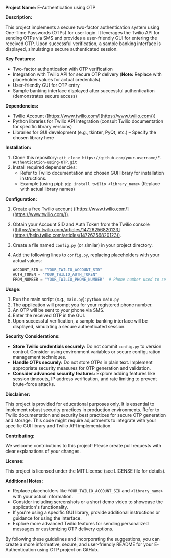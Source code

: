 **Project Name:** E-Authentication using OTP

**Description:**

This project implements a secure two-factor authentication system using One-Time Passwords (OTPs) for user login. It leverages the Twilio API for sending OTPs via SMS and provides a user-friendly GUI for entering the received OTP. Upon successful verification, a sample banking interface is displayed, simulating a secure authenticated session.

**Key Features:**

- Two-factor authentication with OTP verification
- Integration with Twilio API for secure OTP delivery (**Note:** Replace with placeholder values for actual credentials)
- User-friendly GUI for OTP entry
- Sample banking interface displayed after successful authentication (demonstrates secure access)

**Dependencies:**

- Twilio Account ([https://www.twilio.com/](https://www.twilio.com/))
- Python libraries for Twilio API integration (consult Twilio documentation for specific library versions)
- Libraries for GUI development (e.g., tkinter, PyQt, etc.) – Specify the chosen library here

**Installation:**

1. Clone this repository: `git clone https://github.com/your-username/E-Authentication-using-OTP.git`
2. Install required dependencies:
   - Refer to Twilio documentation and chosen GUI library for installation instructions.
   - Example (using pip): `pip install twilio <library_name>`  (Replace with actual library names)

**Configuration:**

1. Create a free Twilio account ([https://www.twilio.com/](https://www.twilio.com/)).
2. Obtain your Account SID and Auth Token from the Twilio console ([https://help.twilio.com/articles/14726256820123](https://help.twilio.com/articles/14726256820123)).
3. Create a file named `config.py` (or similar) in your project directory.
4. Add the following lines to `config.py`, replacing placeholders with your actual values:

   ```python
   ACCOUNT_SID = "YOUR_TWILIO_ACCOUNT_SID"
   AUTH_TOKEN = "YOUR_TWILIO_AUTH_TOKEN"
   FROM_NUMBER = "YOUR_TWILIO_PHONE_NUMBER"  # Phone number used to send OTPs
   ```

**Usage:**

1. Run the main script (e.g., `main.py`): `python main.py`
2. The application will prompt you for your registered phone number.
3. An OTP will be sent to your phone via SMS.
4. Enter the received OTP in the GUI.
5. Upon successful verification, a sample banking interface will be displayed, simulating a secure authenticated session.

**Security Considerations:**

- **Store Twilio credentials securely:** Do not commit `config.py` to version control. Consider using environment variables or secure configuration management techniques.
- **Handle OTPs securely:** Do not store OTPs in plain text. Implement appropriate security measures for OTP generation and validation.
- **Consider advanced security features:** Explore adding features like session timeouts, IP address verification, and rate limiting to prevent brute-force attacks.

**Disclaimer:**

This project is provided for educational purposes only. It is essential to implement robust security practices in production environments. Refer to Twilio documentation and security best practices for secure OTP generation and storage. This code might require adjustments to integrate with your specific GUI library and Twilio API implementation.

**Contributing:**

We welcome contributions to this project! Please create pull requests with clear explanations of your changes.

**License:**

This project is licensed under the MIT License (see LICENSE file for details).

**Additional Notes:**

- Replace placeholders like `YOUR_TWILIO_ACCOUNT_SID` and `<library_name>` with your actual information.
- Consider including screenshots or a short demo video to showcase the application's functionality.
- If you're using a specific GUI library, provide additional instructions or guidance for using the interface.
- Explore more advanced Twilio features for sending personalized messages or customizing OTP delivery options.

By following these guidelines and incorporating the suggestions, you can create a more informative, secure, and user-friendly README for your E-Authentication using OTP project on GitHub.
